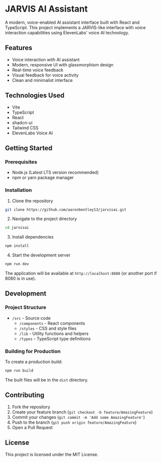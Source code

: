 # JARVIS AI Assistant

A modern, voice-enabled AI assistant interface built with React and TypeScript. This project implements a JARVIS-like interface with voice interaction capabilities using ElevenLabs' voice AI technology.

## Features

- Voice interaction with AI assistant
- Modern, responsive UI with glassmorphism design
- Real-time voice feedback
- Visual feedback for voice activity
- Clean and minimalist interface

## Technologies Used

- Vite
- TypeScript
- React
- shadcn-ui
- Tailwind CSS
- ElevenLabs Voice AI

## Getting Started

### Prerequisites

- Node.js (Latest LTS version recommended)
- npm or yarn package manager

### Installation

1. Clone the repository
```sh
git clone https://github.com/aaronbentley13/jarvisai.git
```

2. Navigate to the project directory
```sh
cd jarvisai
```

3. Install dependencies
```sh
npm install
```

4. Start the development server
```sh
npm run dev
```

The application will be available at `http://localhost:8080` (or another port if 8080 is in use).

## Development

### Project Structure

- `/src` - Source code
  - `/components` - React components
  - `/styles` - CSS and style files
  - `/lib` - Utility functions and helpers
  - `/types` - TypeScript type definitions

### Building for Production

To create a production build:

```sh
npm run build
```

The built files will be in the `dist` directory.

## Contributing

1. Fork the repository
2. Create your feature branch (`git checkout -b feature/AmazingFeature`)
3. Commit your changes (`git commit -m 'Add some AmazingFeature'`)
4. Push to the branch (`git push origin feature/AmazingFeature`)
5. Open a Pull Request

## License

This project is licensed under the MIT License.
